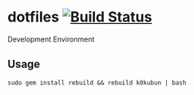 # dotfiles [![Build Status](https://travis-ci.org/k0kubun/dotfiles.svg?branch=master)](https://travis-ci.org/k0kubun/dotfiles)

Development Environment

## Usage

```
sudo gem install rebuild && rebuild k0kubun | bash
```
